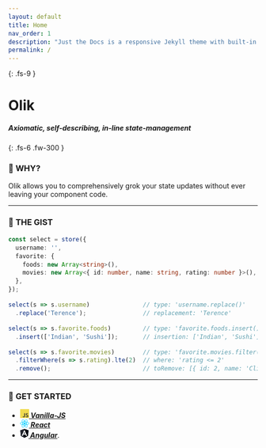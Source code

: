 ```yaml
---
layout: default
title: Home
nav_order: 1
description: "Just the Docs is a responsive Jekyll theme with built-in search that is easily customizable and hosted on GitHub Pages."
permalink: /
---
```

{: .fs-9 }
# Olik

##### Axiomatic, self-describing, in-line state-management
{: .fs-6 .fw-300 }
### 🐤 **WHY?**
Olik allows you to comprehensively grok your state updates without ever leaving your component code. 

---

### 🎨 **THE GIST**
```ts
const select = store({
  username: '',
  favorite: {
    foods: new Array<string>(),
    movies: new Array<{ id: number, name: string, rating: number }>(),
  },
});
```
```ts
select(s => s.username)               // type: 'username.replace()'
  .replace('Terence');                // replacement: 'Terence'
```

```ts
select(s => s.favorite.foods)         // type: 'favorite.foods.insert()'
  .insert(['Indian', 'Sushi']);       // insertion: ['Indian', 'Sushi']
```

```ts
select(s => s.favorite.movies)        // type: 'favorite.movies.filter().remove()'
  .filterWhere(s => s.rating).lte(2)  // where: 'rating <= 2'
  .remove();                          // toRemove: [{ id: 2, name: 'Click', rating: 1 }, ...]
```

---

### 🚀 **GET STARTED**
* ***[![](/assets/images/javascript.png)&nbsp;Vanilla-JS](./docs/vanilla-js)***
* ***[![](/assets/images/react.png)&nbsp;React](./docs/react)***
* ***[![](/assets/images/angular.png)&nbsp;Angular](./docs/angular)***.  